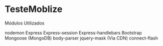 # TesteMoblize
Módulos Utilizados

nodemon
Express
Express-session
Express-handlebars
Bootstrap
Mongoose (MongoDB)
body-parser
jquery-mask (Via CDN)
connect-flash


